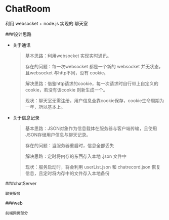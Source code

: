 # ChatRoom
利用 websocket + node.js 实现的 聊天室



###设计思路

- 关于通讯

  > 基本思路：利用websocket 实现实时通讯。
  >
  > 存在的问题：每一次websocket 都是一个新的 websocket 并无状态，且websocket 与http不同，没有 cookie。
  >
  > 解决思路：借鉴http请求的cookie，每一次请求时自行带上自定义的cookie，若没有该cookie 则新生成一个。
  >
  > 现状：聊天室无需注册，用户信息全靠cookie保存，cookie生命周期为一年，所以基本上。


- 关于信息记录

  > 基本思路：JSON对象作为信息载体在服务器与客户端传输，且使用JSON存储用户信息与聊天记录。
  >
  > 存在的问题：当服务器重启时，信息全部丢失
  >
  > 解决思路：定时将内存的东西存入本地 .json 文件中
  >
  > 现状：服务启动时，将会利用 userList.json 和 chatrecord.json 恢复信息，且定时将内存中的文件存入本地备份



###chatServer

	聊天服务
###web

	前端网页部分
